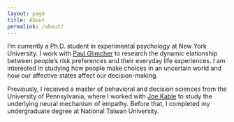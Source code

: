 ```yaml
---
layout: page
title: About
permalink: /about/
---
```


I’m currently a Ph.D. student in experimental psychology at New York University. I work with [Paul Glimcher](https://www.neuroeconomicslab.org/) to research the dynamic elationship between people’s risk preferences and their everyday life experiences. I am interested in studying how people make choices in an uncertain world and how our affective states affect our decision-making. 

Previously, I received a master of behavioral and decision sciences from the University of Pennsylvania, where I worked with [Joe Kable](http://www.kablelab.com/) to study the underlying neural mechanism of empathy. Before that, I completed my undergraduate degree at National Taiwan University.

